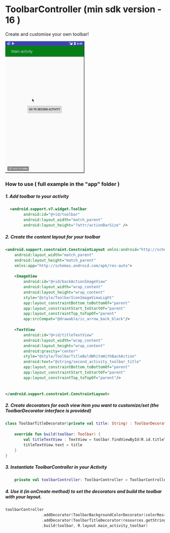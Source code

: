 # ToolbarController (min sdk version - 16 )
Create and customise your own toolbar!

<img src="./resources/app.gif" width="250">

### How to use ( full example in the "app" folder )
##### 1. Add toolbar to your activity
```xml
  <android.support.v7.widget.Toolbar
        android:id="@+id/toolbar" 
        android:layout_width="match_parent"
        android:layout_height="?attr/actionBarSize" />
```

##### 2. Create the content layout for your toolbar
```xml
<android.support.constraint.ConstraintLayout xmlns:android="http://schemas.android.com/apk/res/android"
    android:layout_width="match_parent"
    android:layout_height="match_parent"
    xmlns:app="http://schemas.android.com/apk/res-auto">

    <ImageView
        android:id="@+id/backActionImageView"
        android:layout_width="wrap_content"
        android:layout_height="wrap_content"
        style="@style/ToolbarIconImageViewLight"
        app:layout_constraintBottom_toBottomOf="parent"
        app:layout_constraintStart_toStartOf="parent"
        app:layout_constraintTop_toTopOf="parent"
        app:srcCompat="@drawable/ic_arrow_back_black"/>

    <TextView
        android:id="@+id/titleTextView"
        android:layout_width="wrap_content"
        android:layout_height="wrap_content"
        android:gravity="center"
        style="@style/ToolbarTitleBoldWhiteWithBackAction"
        android:text="@string/second_activity_toolbar_title"
        app:layout_constraintBottom_toBottomOf="parent"
        app:layout_constraintStart_toStartOf="parent"
        app:layout_constraintTop_toTopOf="parent"/>


</android.support.constraint.ConstraintLayout>
```

##### 2. Create decorators for each view item you want to customize/set (the ToolbarDecorator interface is provided)
```kotlin
class ToolbarTitleDecorator(private val title: String) : ToolbarDecorator {

    override fun build(toolbar: Toolbar) {
        val titleTextView : TextView = toolbar.findViewById(R.id.titleTextView)
        titleTextView.text = title
    }
}
```

##### 3. Instantiate ToolbarController in your Activity
```kotlin
    private val toolbarController: ToolbarController = ToolbarController()
```

##### 4. Use it (in onCreate method) to set the decorators and build the toolbar with your layout.
```kotlin
toolbarController
                .addDecorator(ToolbarBackgroundColorDecorator(colorRes= R.color.green))
                .addDecorator(ToolbarTitleDecorator(resources.getString(R.string.main_activity_toolbar_title)))
                .build(toolbar, R.layout.main_activity_toolbar)
```




